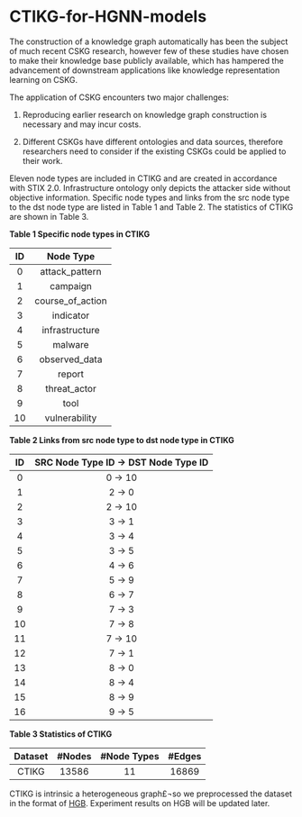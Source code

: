 # CTIKG-for-HGNN-models

The construction of a knowledge graph automatically has been the subject of much recent CSKG research, however few of these studies have chosen to make their knowledge base publicly available, which has hampered the advancement of downstream applications like knowledge representation learning on CSKG. 

The application of CSKG encounters two major challenges:

1. Reproducing earlier research on knowledge graph construction is necessary and may incur costs.

2. Different CSKGs have different ontologies and data sources, therefore researchers need to consider if the existing CSKGs could be applied to their work.

Eleven node types are included in CTIKG and are created in accordance with STIX 2.0. Infrastructure ontology only depicts the attacker side without objective information. Specific node types and links from the src node type to the dst node type are listed in Table 1 and Table 2. The statistics of CTIKG are shown in Table 3.

**Table 1 Specific node types in CTIKG**

| ID  |    Node Type     |
|:---:|:----------------:|
|  0  |  attack_pattern  |
|  1  |     campaign     |
|  2  | course_of_action |
|  3  |    indicator     |
|  4  |  infrastructure  |
|  5  |     malware      |
|  6  |  observed_data   |
|  7  |      report      |
|  8  |   threat_actor   |
|  9  |       tool       |
| 10  |  vulnerability   |

**Table 2 Links from src node type to dst node type in CTIKG**

| ID  | SRC Node Type ID -> DST Node Type ID |
|:---:|:------------------------------------:|
|  0  |              0 -> 10                 |
|  1  |              2 -> 0                  |
|  2  |              2 -> 10                 |
|  3  |              3 -> 1                  |
|  4  |              3 -> 4                  |
|  5  |              3 -> 5                  |
|  6  |              4 -> 6                  |
|  7  |              5 -> 9                  |
|  8  |              6 -> 7                  |
|  9  |              7 -> 3                  |
| 10  |              7 -> 8                  |
| 11  |              7 -> 10                 |
| 12  |              7 -> 1                  |
| 13  |              8 -> 0                  |
| 14  |              8 -> 4                  |
| 15  |              8 -> 9                  |
| 16  |              9 -> 5                  |

**Table 3 Statistics of CTIKG**

| Dataset | #Nodes | #Node Types | #Edges |
|:-------:|:------:|:-----------:|:------:|
|  CTIKG  | 13586  |     11      | 16869  |

CTIKG is intrinsic a heterogeneous graph£¬so we preprocessed the dataset in the format of [HGB](https://www.biendata.xyz/hgb). Experiment results on HGB will be updated later.
